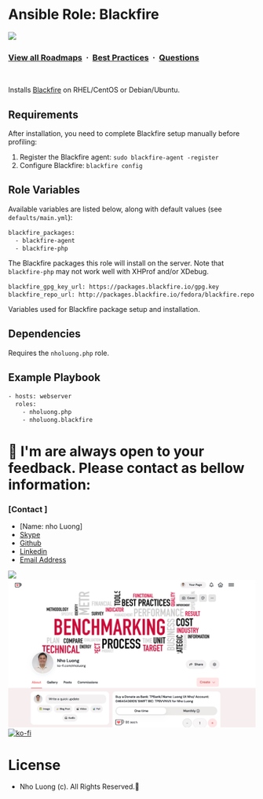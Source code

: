 # Ansible Role: Blackfire

![](https://i.imgur.com/waxVImv.png)
### [View all Roadmaps](https://github.com/nholuongut/all-roadmaps) &nbsp;&middot;&nbsp; [Best Practices](https://github.com/nholuongut/all-roadmaps/blob/main/public/best-practices/) &nbsp;&middot;&nbsp; [Questions](https://www.linkedin.com/in/nholuong/)
<br/>

Installs [Blackfire](https://blackfire.io/) on RHEL/CentOS or Debian/Ubuntu.

## Requirements

After installation, you need to complete Blackfire setup manually before profiling:

  1. Register the Blackfire agent: `sudo blackfire-agent -register`
  2. Configure Blackfire: `blackfire config`

## Role Variables

Available variables are listed below, along with default values (see `defaults/main.yml`):

    blackfire_packages:
      - blackfire-agent
      - blackfire-php

The Blackfire packages this role will install on the server. Note that `blackfire-php` may not work well with XHProf and/or XDebug.

    blackfire_gpg_key_url: https://packages.blackfire.io/gpg.key
    blackfire_repo_url: http://packages.blackfire.io/fedora/blackfire.repo

Variables used for Blackfire package setup and installation.

## Dependencies

Requires the `nholuong.php` role.

## Example Playbook

    - hosts: webserver
      roles:
        - nholuong.php
        - nholuong.blackfire

# 🚀 I'm are always open to your feedback.  Please contact as bellow information:
### [Contact ]
* [Name: nho Luong]
* [Skype](luongutnho_skype)
* [Github](https://github.com/nholuongut/)
* [Linkedin](https://www.linkedin.com/in/nholuong/)
* [Email Address](luongutnho@hotmail.com)

![](https://i.imgur.com/waxVImv.png)
![](Donate.png)
[![ko-fi](https://ko-fi.com/img/githubbutton_sm.svg)](https://ko-fi.com/nholuong)

# License
* Nho Luong (c). All Rights Reserved.🌟